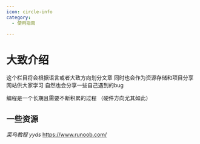 ```yaml
---
icon: circle-info
category:
  - 使用指南

---
```


# 大致介绍

这个栏目将会根据语言或者大致方向划分文章
同时也会作为资源存储和项目分享网站供大家学习
自然也会分享一些自己遇到的bug

编程是一个长期且需要不断积累的过程
（硬件方向尤其如此）

## 一些资源
*菜鸟教程 yyds*  https://www.runoob.com/